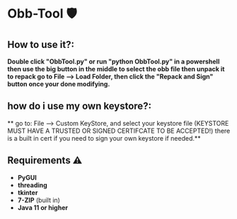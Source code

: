 # Obb-Tool 🛡️
## How to use it?:
**Double click "ObbTool.py" or run "python ObbTool.py" in a powershell
then use the big button in the middle to select the obb file then unpack it
to repack go to File --> Load Folder, then click the "Repack and Sign" button once your done modifying.**

## how do i use my own keystore?:
** go to: File --> Custom KeyStore, and select your keystore file (KEYSTORE MUST HAVE A TRUSTED OR SIGNED CERTIFCATE TO BE ACCEPTED!)
there is a built in cert if you need to sign your own keystore if needed.**

## Requirements ⚠️
- **PyGUI**
- **threading**
- **tkinter**
- **7-ZIP** (built in)
- **Java 11 or higher**
